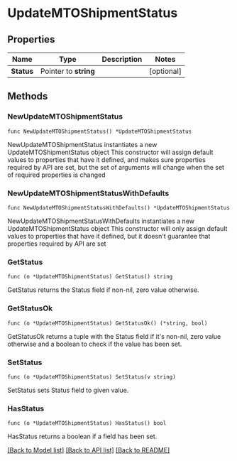 # UpdateMTOShipmentStatus

## Properties

Name | Type | Description | Notes
------------ | ------------- | ------------- | -------------
**Status** | Pointer to **string** |  | [optional] 

## Methods

### NewUpdateMTOShipmentStatus

`func NewUpdateMTOShipmentStatus() *UpdateMTOShipmentStatus`

NewUpdateMTOShipmentStatus instantiates a new UpdateMTOShipmentStatus object
This constructor will assign default values to properties that have it defined,
and makes sure properties required by API are set, but the set of arguments
will change when the set of required properties is changed

### NewUpdateMTOShipmentStatusWithDefaults

`func NewUpdateMTOShipmentStatusWithDefaults() *UpdateMTOShipmentStatus`

NewUpdateMTOShipmentStatusWithDefaults instantiates a new UpdateMTOShipmentStatus object
This constructor will only assign default values to properties that have it defined,
but it doesn't guarantee that properties required by API are set

### GetStatus

`func (o *UpdateMTOShipmentStatus) GetStatus() string`

GetStatus returns the Status field if non-nil, zero value otherwise.

### GetStatusOk

`func (o *UpdateMTOShipmentStatus) GetStatusOk() (*string, bool)`

GetStatusOk returns a tuple with the Status field if it's non-nil, zero value otherwise
and a boolean to check if the value has been set.

### SetStatus

`func (o *UpdateMTOShipmentStatus) SetStatus(v string)`

SetStatus sets Status field to given value.

### HasStatus

`func (o *UpdateMTOShipmentStatus) HasStatus() bool`

HasStatus returns a boolean if a field has been set.


[[Back to Model list]](../README.md#documentation-for-models) [[Back to API list]](../README.md#documentation-for-api-endpoints) [[Back to README]](../README.md)


